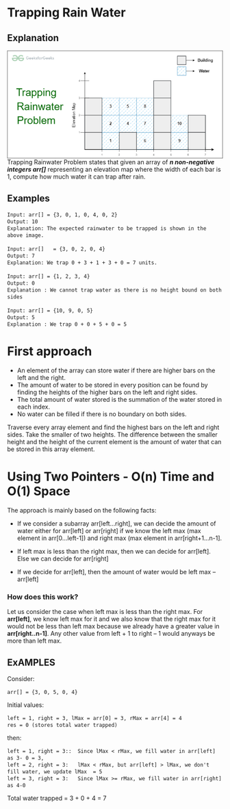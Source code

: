 # Trapping Rain Water

## Explanation

<img src="img/Trapping-Rain-Water-Problem.png"
    alt="maximum_1"
    style="float: left; margin-right: 10px;" 
/>

Trapping Rainwater Problem states that given an array of ***n non-negative integers arr[]*** representing an elevation map where the width of each bar is 1, compute how much water it can trap after rain.

## Examples ##

    Input: arr[] = {3, 0, 1, 0, 4, 0, 2}
    Output: 10
    Explanation: The expected rainwater to be trapped is shown in the above image.

    Input: arr[]   = {3, 0, 2, 0, 4}
    Output: 7
    Explanation: We trap 0 + 3 + 1 + 3 + 0 = 7 units.

    Input: arr[] = {1, 2, 3, 4}
    Output: 0
    Explanation : We cannot trap water as there is no height bound on both sides

    Input: arr[] = {10, 9, 0, 5}
    Output: 5
    Explanation : We trap 0 + 0 + 5 + 0 = 5

# First approach

* An element of the array can store water if there are higher bars on the left and the right. 
* The amount of water to be stored in every position can be found by finding the heights of the higher bars on the left and right sides. 
* The total amount of water stored is the summation of the water stored in each index.
* No water can be filled if there is no boundary on both sides.

Traverse every array element and find the highest bars on the left and right sides. Take the smaller of two heights. The difference between the smaller height and the height of the current element is the amount of water that can be stored in this array element.

# Using Two Pointers - O(n) Time and O(1) Space

The approach is mainly based on the following facts:

* If we consider a subarray arr[left…right], we can decide the amount of water either for arr[left] or arr[right] if we know the left max (max element in arr[0…left-1]) and right max (max element in arr[right+1…n-1].

* If left max is less than the right max, then we can decide for arr[left]. Else we can decide for arr[right]

* If we decide for arr[left], then the amount of water would be left max – arr[left]

### How does this work? # 
Let us consider the case when left max is less than the right max. For **arr[left]**, we know left max for it and we also know that the right max for it would not be less than left max because we already have a greater value in **arr[right..n-1]**. Any other value from left + 1 to right – 1 would anyways be more than left max.

## ExAMPLES

Consider:

    arr[] = {3, 0, 5, 0, 4}
Initial values:

    left = 1, right = 3, lMax = arr[0] = 3, rMax = arr[4] = 4
    res = 0 (stores total water trapped)
then:

    left = 1, right = 3::  Since lMax < rMax, we fill water in arr[left] as 3- 0 = 3, 
    left = 2, right = 3:   lMax < rMax, but arr[left] > lMax, we don't fill water, we update lMax  = 5
    left = 3, right = 3:   Since lMax >= rMax, we fill water in arr[right] as 4-0

Total water trapped = 3 + 0 + 4 = 7